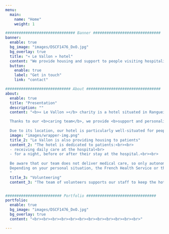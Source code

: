 ```yaml
---
menu:
  main:
    name: "Home"
    weight: 1

############################### Banner ##############################
banner:
  enable: true
  bg_image: "images/DSCF1476_DxO.jpg"
  bg_overlay: true
  title: "« Le Vallon » hotel"
  content: "We provide housing and support to people visiting hospitalized relatives and to patients before, during or after their stay at the hospital."
  button:
    enable: true
    label: "Get in touch"
    link: "contact"

############################# About #################################
about:
  enable: true
  title: "Presentation"
  description: ""
  content: "<b>« Le Vallon »</b> charity is a hotel situated in Rangueil hospital and led by two managers, two night watchmen and a team of volunteers. Altogether, they allow the hotel to be open and to welcome people 24/7, all year long.  Le Vallon offers affordable housing to people visiting their relatives who are hospitalized in any health facility in Toulouse.<br><br>

  Thanks to our <b>caring team</b>, we provide <b>support and personalized assistance</b> to our residents in addition to our housing service.<br><br>
  
  Due to its location, our hotel is particularly well-situated for people visiting relatives in Rangueil hospital, Larrey hospital, or the Oncopôle.<br><br><br>"
  image: "images/wrapper-img.png"
  title_2: "Le Vallon is also providing housing to patients"
  content_2: "The hotel is dedicated to patients:<br><br>
  - receiving daily care at the hospital<br>
  - for a night, before or after their stay at the hospital.<br><br>
  
  Be aware that our team does not deliver medical care, so only autonomous patients can be accomodated.<br><br>
  Depending on your personal situation, the French Health Service or the hospital can sometimes pay for the housing bill. Ask for information to your hospital ward.
  "
  title_3: "Volunteering"
  content_3: "The team of volunteers supports our staff to keep the hotel opened 24/7 while keeping affordable housing price. If you want to join us, please visit the \"Help us\" tab."


######################### Portfolio ###############################
portfolio:
  enable: true
  bg_image: "images/DSCF1476_DxO.jpg"
  bg_overlay: true
  content: "<br><br><br><br><br><br><br><br><br><br><br><br>"

---
```


